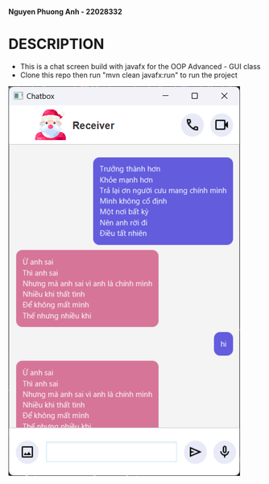 **Nguyen Phuong Anh - 22028332**

# DESCRIPTION

- This is a chat screen build with javafx for the OOP Advanced - GUI class
- Clone this repo then run "mvn clean javafx:run" to run the project

![Alt text](demo.png)
